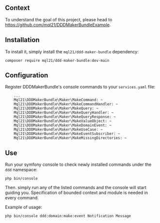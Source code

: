 ## Context

To understand the goal of this project, please head to https://github.com/mql21/DDDMakerBundleExample.

## Installation

To install it, simply install the `mql21/ddd-maker-bundle` dependency:

```
composer require mql21/ddd-maker-bundle:dev-main
```

## Configuration

Register DDDMakerBundle's console commands to your `services.yaml` file:

```
    ...
    Mql21\DDDMakerBundle\Maker\MakeCommand: ~
    Mql21\DDDMakerBundle\Maker\MakeCommandHandler: ~
    Mql21\DDDMakerBundle\Maker\MakeQuery: ~
    Mql21\DDDMakerBundle\Maker\MakeQueryHandler: ~
    Mql21\DDDMakerBundle\Maker\MakeQueryResponse: ~
    Mql21\DDDMakerBundle\Maker\MakeValueObject: ~
    Mql21\DDDMakerBundle\Maker\MakeDomainEvent: ~
    Mql21\DDDMakerBundle\Maker\MakeUseCase: ~
    Mql21\DDDMakerBundle\Maker\MakeEventSubscriber: ~
    Mql21\DDDMakerBundle\Maker\MakeMissingDirectories: ~
```

## Use

Run your symfony console to check newly installed commands under the `ddd` namespace:

```
php bin/console
```

Then. simply run any of the listed commands and the console will start guiding you. Specification of bounded context and module is needed in every command. 

Example of usage:

```
php bin/console ddd:domain:make:event Notification Message
```